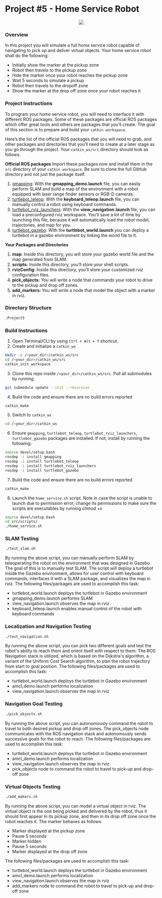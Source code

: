 # Project #5 - Home Service Robot
<p align="center">
  <img src="images/demo.gif"/>
</p>

### Overview
In this project you will simulate a full home service robot capable of navigating to pick up and deliver virtual objects. Your home service robot shall do the following:
- Initially show the marker at the pickup zone
- Robot then travels to the pickup zone
- Hide the marker once your robot reaches the pickup zone
- Wait 5 seconds to simulate a pickup
- Robot then travels to the dropoff zone
- Show the marker at the drop off zone once your robot reaches it

### Project Instructions
To program your home service robot, you will need to interface it with different ROS packages. Some of these packages are official ROS packages which offer great tools and others are packages that you’ll create. The goal of this section is to prepare and build your `catkin workspace`.

Here’s the list of the official ROS packages that you will need to grab, and other packages and directories that you’ll need to create at a later stage as you go through the project. Your `catkin_ws/src` directory should look as follows:

<b>Official ROS packages</b>
Import these packages now and install them in the `src` directory of your `catkin workspace`. Be sure to clone the full GitHub directory and not just the package itself.

1. [gmapping](https://wiki.ros.org/gmapping): With the <b>gmapping_demo.launch</b> file, you can easily perform SLAM and build a map of the environment with a robot equipped with laser range finder sensors or RGB-D cameras.
2. [turtlebot_teleop](https://wiki.ros.org/turtlebot_teleop): With the <b>keyboard_teleop.launch</b> file, you can manually control a robot using keyboard commands.
3. [turtlebot_rviz_launchers](https://wiki.ros.org/turtlebot_rviz_launchers): With the <b>view_navigation.launch</b> file, you can load a preconfigured rviz workspace. You’ll save a lot of time by launching this file, because it will automatically load the robot model, trajectories, and map for you.
4. [turtlebot_gazebo](https://wiki.ros.org/turtlebot_gazebo): With the <b>turtlebot_world.launch</b> you can deploy a turtlebot in a gazebo environment by linking the world file to it.

<b>Your Packages and Directories</b>

1. <b>map:</b> Inside this directory, you will store your gazebo world file and the map generated from SLAM.
2. <b>scripts:</b> Inside this directory, you’ll store your shell scripts.
3. <b>rvizConfig:</b> Inside this directory, you’ll store your customized rviz configuration files.
4. <b>pick_objects:</b> You will write a node that commands your robot to drive to the pickup and drop off zones.
5. <b>add_markers:</b> You will write a node that model the object with a marker in rviz.

### Directory Structure
```bash
.Project5
```

### Build Instructions
1. Open Terminal/CLI by using `Ctrl + Alt + T` shortcut.
2. Create and initialize a `catkin_ws`
```bash
mkdir -p /<your_dir>/catkin_ws/src
cd /<your_dir>/catkin_ws/src
catkin_init_workspace
```
3. Clone this repo inside `/<your_dir>/catkin_ws/src`. Pull all submodules by running
```bash
git submodule update --init --recursive
```
4. Build the code and ensure there are no build errors reported
```bash
catkin_make
```
5. Switch to `catkin_ws`
```bash
cd /<your_dir>/catkin_ws
```
6. Ensure `gmapping`, `turtlebot_teleop`, `turtlebot_rviz_launchers`, `turtlebot_gazebo` packages are installed. If not, install by running the following:
```bash
source devel/setup.bash
rosdep -i install gmapping
rosdep -i install turtlebot_teleop
rosdep -i install turtlebot_rviz_launchers
rosdep -i install turtlebot_gazebo
```
7. Build the code and ensure there are no build errors reported
```bash
catkin_make
```
8. Launch the `home_service.sh` script. Note in case the script is unable to launch due to permission error, change its permissions to make sure the scripts are executables by running chmod +x <script-name>
```bash
source devel/setup.bash
cd src/scripts/
./home_service.sh
```

### SLAM Testing
```bash
./test_slam.sh
```
By running the above script, you can manually perform SLAM by teleoperating the robot on the environment that was designed in Gazebo. The goal of this is to manually test SLAM. The script will deploy a turtlebot inside the Gazebo environment, allows for user control with keyboard commands, interfaces it with a SLAM package, and visualizes the map in rviz. The following files/packages are used to accomplish this task:
- turtlebot_world.launch deploys the turtlebot in Gazebo environment
- gmapping_demo.launch performs SLAM
- view_navigation.launch observes the map in rviz
- keyboard_teleop.launch enables manual control of the robot with keyboard commands

### Localization and Navigation Testing
```bash
./test_navigation.sh
```
By running the above script, you can pick two different goals and test the robot's ability to reach them and orient itself with respect to them. The ROS Navigation stack is utilized, which is based on the Dijkstra's algorithm, a variant of the Uniform Cost Search algorithm, to plan the robot trajectory from start to goal position. The following files/packages are used to accomplish this task:
- turtlebot_world.launch deploys the turtlebot in Gazebo environment
- amcl_demo.launch performs localization
- view_navigation.launch observes the map in rviz

### Navigation Goal Testing
```bash
./pick_objects.sh
```
By running the above script, you can autonomously command the robot to travel to both desired pickup and drop off zones. The pick_objects node communicates with the ROS navigation stack and autonomously sends successive goals for the robot to reach. The following files/packages are used to accomplish this task:
- turtlebot_world.launch deploys the turtlebot in Gazebo environment
- amcl_demo.launch performs localization
- view_navigation.launch observes the map in rviz
- pick_objects node to command the robot to travel to pick-up and drop-off zone

### Virtual Objects Testing
```bash
./add_makers.sh
```
By running the above script, you can model a virtual object in rviz. The virtual object is the one being picked and delivered by the robot, thus it should first appear in its pickup zone, and then in its drop off zone once the robot reaches it. The marker behaves as follows:
- Marker displayed at the pickup zone
- Pause 5 seconds
- Marker hidden
- Pause 5 seconds
- Marker displayed at the drop off zone

The following files/packages are used to accomplish this task:
- turtlebot_world.launch deploys the turtlebot in Gazebo environment
- amcl_demo.launch performs localization
- view_navigation.launch observes the map in rviz
- add_markers node to command the robot to travel to pick-up and drop-off zone
